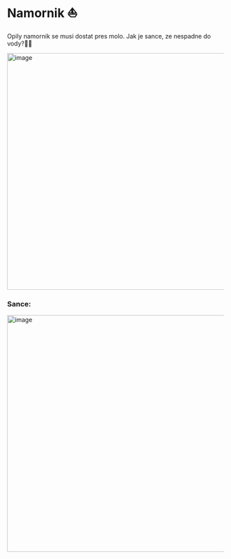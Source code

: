 # Namornik ⛵

Opily namornik se musi dostat pres molo. Jak je sance, ze nespadne do vody?🍾🍙

<img width="550" alt="image" src="https://user-images.githubusercontent.com/105239325/216755680-5f3b0c40-8ed0-4862-acbf-b610434bb384.png">

### Sance:
<img width="550" alt="image" src="https://user-images.githubusercontent.com/105239325/216755887-6291e40d-024f-4f2d-b07a-7b0f63aef7cd.png">
